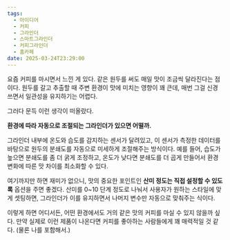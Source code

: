 ```yaml
---
tags:
  - 아이디어
  - 커피
  - 그라인더
  - 스마트그라인더
  - 커피그라인더
  - 홈카페
date: 2025-03-24T23:29:00
---
```

요즘 커피를 마시면서 느낀 게 있다. 같은 원두를 써도 매일 맛이 조금씩 달라진다는 점이다. 원두를 갈고 추출할 때 주변 환경이 맛에 미치는 영향이 꽤 큰데, 매번 그걸 신경 쓰면서 일관성을 유지하기는 어렵다.

  

그러다 문득 이런 생각이 떠올랐다.

**환경에 따라 자동으로 조절되는 그라인더가 있으면 어떨까.**

  

그라인더 내부에 온도와 습도를 감지하는 센서가 달려있고, 이 센서가 측정한 데이터를 바탕으로 원두의 분쇄도를 자동으로 미세하게 조절해주는 방식이다. 예를 들어, 습도가 높으면 분쇄도를 좀 더 굵게 조정하고, 온도가 낮다면 분쇄도를 더 곱게 만들어서 환경 변화에 따른 맛 차이를 최소화할 수 있다.

  

여기까지만 하면 재미가 없으니, 맛의 중요한 포인트인 **산미 정도는 직접 설정할 수 있도록** 옵션을 주면 좋겠다. 산미를 0~10 단계 정도로 나눠서 사용자가 원하는 스타일에 맞게 셋팅하면, 그라인더가 이를 유지하면서 나머지 변수만 자동으로 맞춰주는 식이다.

  

이렇게 하면 어디서든, 어떤 환경에서도 거의 같은 맛의 커피를 마실 수 있지 않을까 싶다. 만약 실제로 이런 제품이 나온다면 커피를 좋아하는 사람들에게 꽤 매력적일 것 같다. (물론 나를 포함해서.)